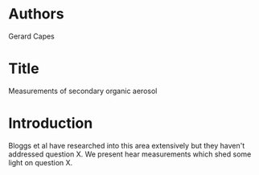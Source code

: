 # Authors
Gerard Capes

# Title
Measurements of secondary organic aerosol

# Introduction
Bloggs et al have researched into this area extensively but they haven't addressed question X.
We present hear measurements which shed some light on question X.
